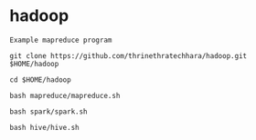 # hadoop

`Example mapreduce program`

`git clone https://github.com/thrinethratechhara/hadoop.git $HOME/hadoop`

`cd $HOME/hadoop`

`bash mapreduce/mapreduce.sh`

`bash spark/spark.sh`

`bash hive/hive.sh`
